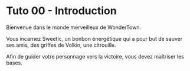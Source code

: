 # Tuto 00 - Introduction

Bienvenue dans le monde merveilleux de WonderTown.

Vous incarnez Sweetic, un bonbon énergétique qui a pour but de sauver ses amis, des griffes de Volkin, une citrouille.

Afin de guider votre personnage vers la victoire, vous devez maîtriser les bases.
